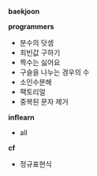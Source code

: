 **baekjoon**

**programmers**
- 분수의 덧셈
- 최빈값 구하기
- 짝수는 싫어요
- 구슬을 나누는 경우의 수
- 소인수분해
- 팩토리얼
- 중복된 문자 제거

**inflearn**
- all

**cf**
- 정규표현식
